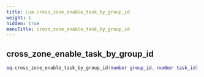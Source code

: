 ```yaml
---
title: Lua cross_zone_enable_task_by_group_id
weight: 1
hidden: true
menuTitle: cross_zone_enable_task_by_group_id
---
```

## cross_zone_enable_task_by_group_id
```lua
eq.cross_zone_enable_task_by_group_id(number group_id, number task_id) -- void
```
